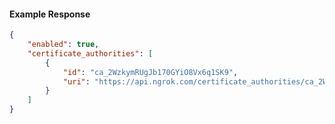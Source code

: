 <!-- Code generated for API Clients. DO NOT EDIT. -->

#### Example Response

```json
{
	"enabled": true,
	"certificate_authorities": [
		{
			"id": "ca_2WzkymRUgJb170GYiO8Vx6q1SK9",
			"uri": "https://api.ngrok.com/certificate_authorities/ca_2WzkymRUgJb170GYiO8Vx6q1SK9"
		}
	]
}
```
